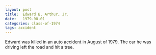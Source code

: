 ```yaml
---
layout: post
title:  Edward B. Arthur, Jr.
date:   1979-08-01
categories: class-of-1974
tags: accident
---
```

Edward was killed in an auto accident in August of 1979.  The car he was driving left the road and hit a tree.
